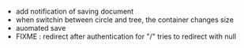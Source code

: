 - add notification of saving document
- when switchin between circle and tree, the container changes size
- auomated save
- FIXME : redirect after authentication for "/" tries to redirect with null